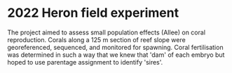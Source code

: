 # 2022 Heron field experiment

The project aimed to assess small population effects (Allee) on coral reproduction. Corals along a 125 m section of reef slope were georeferenced, sequenced, and monitored for spawning. Coral fertilisation was determined in such a way that we knew that 'dam' of each embryo but hoped to use parentage assignment to identify 'sires'. 







